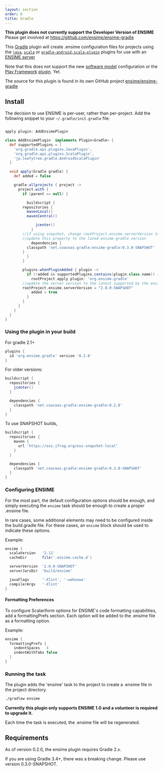 ```yaml
---
layout: section
order: 6
title: Gradle
---
```


**This plugin does not currently support the Developer Version of ENSIME** Please get involved at https://github.com/ensime/ensime-gradle

This [Gradle](https://gradle.org) plugin will create .ensime configuration files for projects using the [`java`](https://docs.gradle.org/current/userguide/java_plugin.html), [`scala`](https://docs.gradle.org/current/userguide/scala_plugin.html) or [`gradle-android-scala-plugin`](https://github.com/saturday06/gradle-android-scala-plugin) plugins for use with an [ENSIME server](https://github.com/ensime/ensime-server)

Note that this does not support the new [software model](https://docs.gradle.org/current/userguide/pt06.html) configuration or the [Play Framework](https://playframework.com) [plugin](https://docs.gradle.org/current/userguide/play_plugin.html).  Yet.

The source for this plugin is found in its own GitHub project [ensime/ensime-gradle](https://github.com/ensime/ensime-gradle)

## Install
The decision to use ENSIME is per-user, rather than per-project. Add the following snippet to your `~/.gradle/init.gradle` file:

```groovy

apply plugin: AddEnsimePlugin

class AddEnsimePlugin  implements Plugin<Gradle> {
  def supportedPlugins = [
    'org.gradle.api.plugins.JavaPlugin',
    'org.gradle.api.plugins.ScalaPlugin',
    'jp.leafytree.gradle.AndroidScalaPlugin'
  ]

  void apply(Gradle gradle) {
    def added = false

    gradle.allprojects { project ->
      project.with {
        if (parent == null) {

          buildscript { 
	    repositories {
	      mavenLocal()
	      mavenCentral()

              jcenter()
            }
	    //if using snapshot, change rootProject.ensime.serverVersion to a snapshot
	    //update this property to the lated ensime-gradle version
            dependencies {
	      classpath 'net.coacoas.gradle:ensime-gradle:0.3.0-SNAPSHOT'
	    }
          }
        }

        plugins.whenPluginAdded { plugin ->
          if (!added && supportedPlugins.contains(plugin.class.name)) { 
            rootProject.apply plugin: 'org.ensime.gradle'
	    //update the server version to the latest supported by the ensime-gradle plugin
	    rootProject.ensime.serverVersion = "2.0.0-SNAPSHOT"
            added = true
          }
        }
      }
    }
  }
}

```

### Using the plugin in your build

For gradle 2.1+ 

```groovy
plugins {
  id 'org.ensime.gradle' version '0.2.8'
}
```

For older versions:

```groovy
buildscript { 
  repositories { 
    jcenter()
  }

  dependencies {
    classpath 'net.coacoas.gradle:ensime-gradle:0.2.8'
  }
}
```

To use SNAPSHOT builds, 

```groovy
buildscript { 
  repositories { 
    maven { 
      url 'https://oss.jfrog.org/oss-snapshot-local'
    }
  }

  dependencies {
    classpath 'net.coacoas.gradle:ensime-gradle:0.3.0-SNAPSHOT'
  }
}
```

### Configuring ENSIME

For the most part, the default configuration options should be
enough, and simply executing the `ensime` task should be enough
to create a proper .ensime file.

In rare cases, some additional elements may need to be configured
inside the build.gradle file.  For these cases, an `ensime` block
should be used to indicate these options.

Example:

```groovy
ensime {
  scalaVersion   '2.11'
  cacheDir       file('.ensime.cache.d')

  serverVersion  '2.0.0-SNAPSHOT'
  serverJarsDir  'build/ensime'

  javaFlags      '-Xlint', '-wahoowa'
  compilerArgs   '-Xlint'
}
```

#### Formatting Preferences

To configure Scalariform options for ENSIME's code formatting 
capabilities, add a formattingPrefs section.  Each option 
will be added to the .ensime file as a formatting option. 

Example:

```groovy
ensime { 
  formattingPrefs { 
    indentSpaces   4
    indentWithTabs false
  }
}
```

### Running the task

The plugin adds the 'ensime' task to the project to create a .ensime file in the project directory.

```bash
./gradlew ensime
```

**Currently this plugin only supports ENSIME 1.0 and a volunteer is required to upgrade it.**

Each time the task is executed, the .ensime file will be regenerated.

## Requirements

As of version 0.2.0, the ensime plugin requires Gradle 2.x. 

If you are using Gradle 3.4+, there was a breaking change. Please use version 0.3.0-SNAPSHOT.

